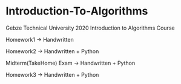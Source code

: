 # Introduction-To-Algorithms
Gebze Technical University 2020 Introduction to Algorithms Course

Homework1 -> Handwritten

Homework2 -> Handwritten + Python

Midterm(TakeHome) Exam -> Handwritten + Python

Homework3 -> Handwritten + Python
